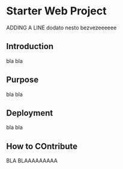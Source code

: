 # Starter Web Project

ADDING A LINE
dodato nesto bezvezeeeeee
## Introduction 
 bla bla
## Purpose
bla bla
## Deployment
bla bla 
## How to COntribute 
BLA BLAAAAAAAAA

